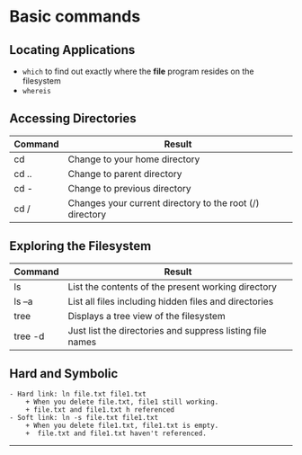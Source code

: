 # Basic commands
## Locating Applications
- ``which`` to find out exactly where the __file__ program resides on the filesystem
- ``whereis`` 

## Accessing Directories
|Command|Result|
|-------|-----------|
|cd 	|Change to your home directory|
|cd ..|Change to parent directory|
|cd - |Change to previous directory|
|cd /	|Changes your current directory to the root (/) directory|

## Exploring the Filesystem
|Command|Result|
|-------|-----------|
|ls 	  |List the contents of the present working directory|
|ls –a  |List all files including hidden files and directories|
|tree   |Displays a tree view of the filesystem|
|tree -d|Just list the directories and suppress listing file names|

## Hard and Symbolic
    - Hard link: ln file.txt file1.txt 
        + When you delete file.txt, file1 still working.
        + file.txt and file1.txt h referenced
    - Soft link: ln -s file.txt file1.txt
        + When you delete file1.txt, file1.txt is empty.
        +  file.txt and file1.txt haven't referenced.

---

